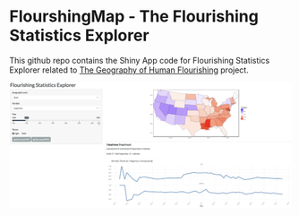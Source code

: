 # FlourshingMap - The Flourishing Statistics Explorer
This github repo contains the Shiny App code for Flourishing Statistics Explorer related to [The Geography of Human Flourishing](https://github.com/siacus/flourishing-i-challenge) project.

![FlourshingMpa Dashboard](FlourishingMap.png)


